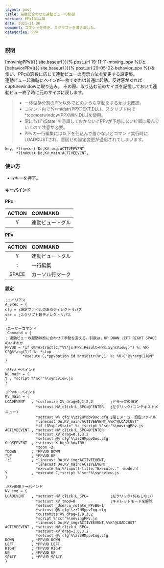 ```yaml
---
layout: post
title: 窓数に合わせた連動ビューの制御
version: PPx181以降
date: 2021-11-20
comment: コマンドを修正。スクリプトを書き直した。
categories: PPv
---
```

### 説明
[movinigPPv]({{ site.baseurl }}{% post_url 19-11-11-moving_ppv %})と[behaviorPPv]({{ site.baseurl }}{% post_url 20-05-02-behavior_ppv %})を使い、PPcの窓数に応じて連動ビューの表示方法を変更する設定集。<BR>
連動ビュー起動時にペインが一枚であれば普通に起動。反対窓があればcupturewindowに取り込み。
その際、取り込む前のサイズを記憶しておいて連動ビュー終了時に元のサイズに戻します。

> - 一体型横分割のPPc以外でどのような挙動をするかは未確認。
> - コマンド内で%\*midstr(PPXTEXT.DLL)、スクリプト内で\*topmostwindow(PPXWIN.DLL)を使用。
> - 常に%si"vState"を意識しておかないとPPvが予想しない位置に飛んでいくので注意が必要。
> - PPvの一行編集には以下を仕込んで置かないとコマンド実行時にLOADCUSTされ、意図せぬ設定変更が適用されてしまいます。

  ```clean
  key, *linecust Do,KV_img:ACTIVEEVENT,
       *linecust Do,KV_main:ACTIVEEVENT,
  ```

### 使い方
 - `Y`キーを押下。

#### キーバインド
**PPc**

| ACTION | COMMAND |
|:-:|:-|
| Y | 連動ビュートグル |

**PPv**

| ACTION | COMMAND |
|:-:|:-|
| Y | 連動ビュートグル |
| : | 一行編集 |
| SPACE | カーソル行マーク |

#### 設定
```clean
;エイリアス
A_exec = {
cfg = ;設定ファイルのあるディレクトリパス
scr = ;スクリプト親ディレクトリパス
}

;ユーザーコマンド
_Command = {
; 連動ビューの起動状態に合わせて挙動を変える。引数は、UP DOWN LEFT RIGHT SPACEのいずれか
PPVUD = *if 0%*extract(C,"%%*js(PPx.Result=PPx.SyncView;)") %: %K-C"@%*arg(1)" %: *stop
        *execute C,*ppvoption id %*midstr(%n,1) %: %K-C"@%*arg(1)@N"
}

;PPcキーバインド
KC_main = {
Y , *script %'scr'%\syncview.js
}

;PPvキーバインド
KV_main = {
LOADEVENT   , *customize XV_drag=0,1,3,2        ;ドラッグの設定
              *setcust MV_click:L_SPC=@^ENTER   ;左クリック(コンテキストメニュー)
              *setcust @%'cfg'%\zz2HMppvDoc.cfg ;隠しメニュー設定ファイル
              *linecust Do,KV_main:ACTIVEEVENT,%%K"@LOADCUST"
              *if !0%sp"vState" %: *script %'scr'%\movingPPv.js
ACTIVEEVENT , *setcust MV_click:L_SPC=@^ENTER
              *setcust XV_drag=0,1,3,2
              *setcust @%'cfg'%\zz2HMppvDoc.cfg
CLOSEEVENT  , *setcust X_bg:O_%n=100
              *zoom -2
^DOWN       , *PPVUD DOWN
^UP         , *PPVUD UP
':'         , *linecust Do,KV_img:ACTIVEEVENT,
              *linecust Do,KV_main:ACTIVEEVENT,
              *execute %n,%*input(-title:"Execute.." -mode:h)
Y           , *execute C,*script %'scr'%\syncview.js
}

;PPv画像キーバインド
KV_img = {
LOADEVENT   , *setcust MV_click:L_SPC=          ;左クリック(何もしない)
              *setcust XV_tmod=0                ;キャレットモードを解除
              *setcust _User:u_rotate_PPvBG=1
              *setcust @%'cfg'\zz2HMppvImg.cfg
              *customize XV_drag=1,0,3,2
              *script %'scr'%\movingPPv.js
              *linecust Do,KV_img:ACTIVEEVENT,%%K"@LOADCUST"
ACTIVEEVENT , *setcust MV_click:L_SPC=
              *setcust XV_drag=1,0,3,2
              *setcust @%'cfg'%\zz2HMppvImg.cfg
DOWN        , *PPVUD DOWN
LEFT        , *PPVUD LEFT
RIGHT       , *PPVUD RIGHT
UP          , *PPVUD UP
SPACE       , *PPVUD SPACE
}
```
<BR>
<script src="https://gist.github.com/tar80/aa90167da7e935a913c24cf5fd0ec471.js"></script>
